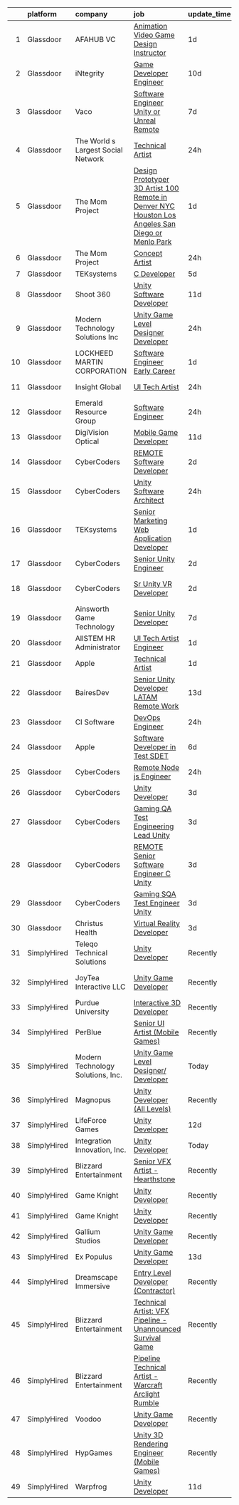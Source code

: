

|    | platform    | company                            | job                                                                                                                                                                                                                                                                                                                                                                                                                                                                                                                                                                                                                                                                                                                                                                                                                                                                                                                                                                                                                                                                                                                                                                                                                                                                                                                                                                                                                     | update_time   | location        |
|---:|:------------|:-----------------------------------|:------------------------------------------------------------------------------------------------------------------------------------------------------------------------------------------------------------------------------------------------------------------------------------------------------------------------------------------------------------------------------------------------------------------------------------------------------------------------------------------------------------------------------------------------------------------------------------------------------------------------------------------------------------------------------------------------------------------------------------------------------------------------------------------------------------------------------------------------------------------------------------------------------------------------------------------------------------------------------------------------------------------------------------------------------------------------------------------------------------------------------------------------------------------------------------------------------------------------------------------------------------------------------------------------------------------------------------------------------------------------------------------------------------------------|:--------------|:----------------|
|  1 | Glassdoor   | AFAHUB VC                          | [Animation Video Game Design Instructor](https://www.glassdoor.com/partner/jobListing.htm?pos=108&ao=1110586&s=58&guid=00000183a6fbd055801d2b30c1ba6f5e&src=GD_JOB_AD&t=SR&vt=w&ea=1&cs=1_6a4e3558&cb=1664953864822&jobListingId=1008181667235&cpc=F7A2269C793D5877&jrtk=3-0-1gejfnk9akluu801-1gejfnk9ohaqa800-db3e82a0693fd482--6NYlbfkN0ACTeRvGRFS6hadW-07x_K1RnsIE8OdH4tufuZ5eRAiXmEr9oGiBeOnuMe3hJXusuiDW_CIEA1M5Z2hRVJPSHAdhV72jHEhYD9UTe-wSvZqCXSx5TF4NYSE4qXelquO7PK5XQCAIExyVieGkd0vtyEz2b06FsPMrwghsaFHnTpAJcx5aPjI_aBpEwAQBhP-2SwzwxX7ye7aeToSK3jvUr3Pg9A1YrrAWGBbQN75lniJ6XZMWiwFph_26bG9uNiQpmFtoyn31H8i39e0P0KQWvL4mtNcmCJMsSQqd98RodXtbKkspz6sZuGfsjzeqOGMM6uuslRUvIuY8H5AD8QPYP5l19zbxX5n8v2MBLZp_W4i0dxBnidRicP0d7B1AgBLTGjI0sYIsCF0vBXOl-s3Wf0rG9D-m1rynuliManICTDda7rJihzpzDhcsRbM3WJ5hbIGc6Z1T-CthgqBx6g3kWHa1Mf1VyfoQtMMSjWa-nNkmx8P1meFyzSbWh5GpgAmMuEdK0oZlnNKjXBiGEatIhY9Qi-AzE_38dA%3D)                                                                                                                                                                                                                                                                                                                                                                                                                                                                                                         | 1d            | Remote          |
|  2 | Glassdoor   | iNtegrity                          | [Game Developer Engineer](https://www.glassdoor.com/partner/jobListing.htm?pos=128&ao=1110586&s=58&guid=00000183a6fbd055801d2b30c1ba6f5e&src=GD_JOB_AD&t=SR&vt=w&ea=1&cs=1_b2e7d015&cb=1664953864825&jobListingId=1008159960954&cpc=B076152010A3B66C&jrtk=3-0-1gejfnk9akluu801-1gejfnk9ohaqa800-f007a9b18ce574ec--6NYlbfkN0C7QpSfatUTTt_pWYjh4fmCixpaZixxEgk6WqG2e9JFSn8PLDX21so4BUVMbM-nBKhXCnsv-rU-KWa8GwN08r9GRBZvA-u4nPEN3ApN9XjH4dklJ0WDOBXjYIG8qzdFOyJJJu2JrQ0ClTFCMBeO1lftwTH5oRtbn67DhkAte38942rtH2_WHrwxHWgthMjmqGKtcZFpM2yzliBuEucebTwY1ZzQ9URQ2rkRCo3EH6HIvw2axsYrnExfPI4hwxCZuu5xz4ZE7-vCnSJ0mK1EIGtjMVsXpXWJsdpktUF0Y5k4V6vPkwAqb9OZP8LI2QF2AE9qlhlN_Vxb5q-7m43qiwu92gpWXc7r3z1jX9M1EvTlu9MiMu7yVcPVpaIaWvJxAkRjb5fy8jEir6u0wOy1ymDTEeobxCmb0DcrLRjsIVSBEcl97a77zxV8KgujBgId6M1jgug1x2V6s0BG-5NqOKCtIXJgc7o4-t1WW35uxZF57OvY5o9TUqnhrIZfCpmtds5lwN2MWu_-Y0F97ZFcYBFf)                                                                                                                                                                                                                                                                                                                                                                                                                                                                                                                                      | 10d           | Las Vegas, NV   |
|  3 | Glassdoor   | Vaco                               | [Software Engineer  Unity or Unreal    Remote](https://www.glassdoor.com/partner/jobListing.htm?pos=118&ao=1110586&s=58&guid=00000183a6fbd055801d2b30c1ba6f5e&src=GD_JOB_AD&t=SR&vt=w&ea=1&cs=1_228c0e8f&cb=1664953864823&jobListingId=1008166310854&cpc=C4A69CCDBB3B9599&jrtk=3-0-1gejfnk9akluu801-1gejfnk9ohaqa800-ee50aea3bf9d73eb--6NYlbfkN0D_sybMACCpf9B-677oK5j6rPldVB6BlrVvFjO_o-GJZbzuF-qh4PxErFUqfUsv_6v_zg4Jh_aNOevsqh4BYNctc2jwke31oIAS4mPp3jG22yM4bLQ5e10wT1TSjpOm9bEr6JkTGy9Ejg5s422f7zB8n4Fp9QobVLUw0DhwS0ylhkbWi2G0Xgnn8ZnyYM3CzlDezJX6VclDs58t4TU65VUrKDApPXuBF-p8Gg2IE9nEL8YjTivzW734d6UnVLDy1tDXJV1t0mPwMak_fcJLl4E7azdxfX6JlXlnKY0xYk9Zew_UjfqUSYJW6ivKW9VKzqxhPrPhJJuJa72kogO1HewJwQYjjl4aE3Qyr69bPEmE7GOaOwxG6GG6OVH9OwJl2hL7I_Z-aQWVwtkzjlMT-dOXM1R5Qwchbl9upDHnQE_9NZ-k7btvucIZrUk5JAbCMW1LD38dhe1vF343Xk9IF-BPOX8y4XRsr20LoGapeYb-GNp746mtjyBNZljsekKoOonONDjQVcUYSOJAvFFTcQg2Rg8KrzrTq3409L4xNzos8A%3D%3D)                                                                                                                                                                                                                                                                                                                                                                                                                                                                                     | 7d            | Remote          |
|  4 | Glassdoor   | The World s Largest Social Network | [Technical Artist](https://www.glassdoor.com/partner/jobListing.htm?pos=124&ao=1110586&s=58&guid=00000183a6fbd055801d2b30c1ba6f5e&src=GD_JOB_AD&t=SR&vt=w&ea=1&cs=1_08c854ce&cb=1664953864824&jobListingId=1008184893860&cpc=C19BE7EA145E205E&jrtk=3-0-1gejfnk9akluu801-1gejfnk9ohaqa800-5b2ca4455f97e85e--6NYlbfkN0DSgjPPcnEdvoK3uuxfISLALE6pB1FR7YSHOr_tSg5_QGIhoz_2VqUepdcKLBLI_zQShar7STHCa0fzQNp1hsesfByHCyKTVUkBXt0cE0BRwhexeFFuIYSpLqz7bYaiAfzlrmvkdP3QBEDGWE_JU7ZUD-cfT9NYoHEOi36zyzLD4OxhcndWXUP_iBTjMIkPpP04PXFtDNQVdLXsLhT3cBkJ6UC_1Mrntku-8SXe9qqOOJWD2rlw8UrneaSwtjRpc1v9xBVydHHRV2VxhKF6f5BMm2dean9BjwnkbE3oflrN8W3FBESEPvG1-2ppi--QtmI2jdIX-p3bMu6nRdzpF0nJHWxouTvlCWEoFsMaSJ8x73GwHBua_AqDCUbIoQv4nsAlsNvH8O5Cw1RxLXRNVEXuQMiDAig0EL8vfiHZsBhJvg8V0annDv44kVB7-7VP5avrFwfUK5X3v46NWe_0YOCTrbwBY_1NE7JvIUemr5LbtDvRCVNq6ULqSIO-2khkUp17YLuxcvNvhovyV6zRVSptXhqxMBEtnDghGBdNJ25BcX0Y_4H5lZsRTTkRYSLHvfw1LtuTpNFFdECSHdlrjxvWDywXXC7HGQU%3D)                                                                                                                                                                                                                                                                                                                                                                                                                                                               | 24h           | Houston, TX     |
|  5 | Glassdoor   | The Mom Project                    | [Design Prototyper 3D Artist  100  Remote in Denver  NYC  Houston  Los Angeles  San Diego  or Menlo Park ](https://www.glassdoor.com/partner/jobListing.htm?pos=123&ao=1110586&s=58&guid=00000183a6fbd055801d2b30c1ba6f5e&src=GD_JOB_AD&t=SR&vt=w&cs=1_9bf55bf1&cb=1664953864824&jobListingId=1008181252852&cpc=6193B0C32834B022&jrtk=3-0-1gejfnk9akluu801-1gejfnk9ohaqa800-b75a57e0cb43b7c7--6NYlbfkN0BDp_epf89aHDQhKpPegNJQ_ldQpEFZQsM9OcONMGxWx6pU56EKHF58QjVdAUvn2gVRRSmtNUrdMIt0WguJSEEBPOKsKR2C8Ys3vG_SHcsVgxrE7Ii6Wx6lac-wtpnvxQU3fXi36FuZ4335X5me-ZUJGRBztrXSe8Qtoe-8E6ifVuQArRLNva7ppLrGKr1xYuQWpBDVuoTxniHeREjIDwVMGAtljBs9a_ACiskx9Pc9LL1vm3OrUCACR3777MfOfibsaroJ8mZk3mCB2k5WYfzy6baTHHe2FM6d_Eulq6CWi8sbbYa-qWhpd8m0WZ25DMl3NRV5tuhL0OtJqS8WOYk0Y4yVt49MxjvgCLUA09373LtKmAodSwoz41yf2_InKVTkNlaxvY8EppPVhmJokFpWE_hI583homwQhJnkw4rloJkAgNMmI3wGnn_p4X-z-VkYO0Do0us95P259hgGXH2sixR8Tc7oKVbs6r1XnW85sO1hcnV76vlAvHIO4JbH_hi-CCUXCWBZYuUIuy8k-wbuNcjNmw5T3U-MG60QxaenCKZy78FnMy33iY2mM8jVC_L1VUVVzGHm_PaUe_763NGr)                                                                                                                                                                                                                                                                                                                                                                                          | 1d            | Remote          |
|  6 | Glassdoor   | The Mom Project                    | [Concept Artist](https://www.glassdoor.com/partner/jobListing.htm?pos=122&ao=1110586&s=58&guid=00000183a6fbd055801d2b30c1ba6f5e&src=GD_JOB_AD&t=SR&vt=w&cs=1_c1adb2e8&cb=1664953864824&jobListingId=1008184715301&cpc=E773D000C9BC26FA&jrtk=3-0-1gejfnk9akluu801-1gejfnk9ohaqa800-17233e568e6bdfcc--6NYlbfkN0BDp_epf89aHDQhKpPegNJQ_ldQpEFZQsM9OcONMGxWx6pU56EKHF58QjVdAUvn2gUGYk7cihXgRAL09swMZPYsAyRqyE257yvYbbx13VuAAtV4yYcG-ioGeqEUik5rn4OKCZcWnmopQqHLZFgsYC5yn8wwLxhJLC5NnTcQGuv0Ll9xNNRUp9s4pAPa6P44U6AsB0ZHR-MSkakssh-cOzhozYcFMU2wAutFkLQK8VENeuxyYJAxeWwrnP8czi8y5P7wu5Qgqb29wiX8oJgOEcQlSBYQP-QxADoTVgkuGV1h6imeppa-s8w6bFV_fKtk4ZRxm06lbZgdYe2LEDjNoL4JBj5RDs9Ulxgg0W-OyqvgUtSkZN_VpXq3n5bMK6rsf97jXKwotcHwKelyJB2iZiabc8TwkPaUSOCv9kd6GjZ2s87faVG-9suaQGWpplCgJV149oHKsg3n_auTigAdNtHns5HkUX3YQd8StoyQ2sr3cg7GEdvH7k7fjQO93ub5bQe-IDkaQGKTEHLbGTC1KoKRBsLtrKtNu8zwinGiFnGUZrGtvY6sqNt2mKJtwNXogG0GnhNPoRuYzHBgLz8bS3c0)                                                                                                                                                                                                                                                                                                                                                                                                                                                                                    | 24h           | Burlingame, CA  |
|  7 | Glassdoor   | TEKsystems                         | [C   Developer](https://www.glassdoor.com/partner/jobListing.htm?pos=114&ao=1110586&s=58&guid=00000183a6fbd055801d2b30c1ba6f5e&src=GD_JOB_AD&t=SR&vt=w&cs=1_3220e0a9&cb=1664953864822&jobListingId=1008172766005&cpc=1120CD366D53BFD9&jrtk=3-0-1gejfnk9akluu801-1gejfnk9ohaqa800-c9dcf7d4e38d02f1--6NYlbfkN0AuKz8EBO1xHDEL7V2YF9xF3dC_I9B9i-Zw2Jh8clPMK3KTieKealHQySFBD4L6FvMt4hGeVJ7Y6_bJC7UXQ9qX7hokyBJCKQSe2t90IIW0OTv79m7vNzKNxm4IA_Ny9Vxei4DsJqF4uqbzKTWdyxaQ89w5X3zTBL7EyKck5E6yK0it4ReAtXgDHo21qlsSC3BkSn1SBZIr0fYz781DzaWP51gyD5E7aOVhifXt-FJWs3fI3nvvaItmnoJPpbrbc-3CwE0PkFNSfYid4OsSQK9qvzX0gpmdvIrqP21beqN6qc1i7y-29-ynq1FoqgP_g01wuykAYc0Tjt1bOinfqYObcxj5DdaGwgql4uuhkITonMZYh-Zgw4cy6opuj0spnOFq6Zb28cxV7jic_zBRONkbbiofhJcZxtvIsfZj7rqLxlGnHGhC5m8k3HVusL6BHfIx3Et-19vNv6NX6_Y4yLo6u7lMeP7FveLr6ry0Bp03ML2GxJCF4TtHOYW3MBJ9a3BYydhOHLaQrjCNnI2SZopD7nQE-1qLj_GlsTc4EOrB7oxtAaKBoS_KTxEyuzkUH4vt894StBlfnglEuZEAAH9Zwe2-5GzpMHk8W-NrOdLPKoy1OjUUwAGK7o2R2ttw5mzExd8hNSbwS5luvhQyh8wHjQP1P0Q5PisqMsq2JYdK5AKdqa4OseRU9Yhu-prCrg1gt3IRIhyr_nOAaJ_hYu2oaG-lQMTIsoWx0E4CHo0ej6zVz95Z2ysJ8VR9JC7zWMOAhrv_runo_jENnJkWbwDbbw516lTGUbFRQiBZXxo8Ws40S0G2pekWBvYZiZiyF49s6e0Xz3kKEg8zcIT-9WxLN0jmmv1JQepi97pIEiPEtjqusZkd_eGgCOmwuGZwH6lzjhgCWf13TSm79dZxnroJmdohvgy1iNlNyEVRfTPnpg%3D%3D)                                                                                                                         | 5d            | Orlando, FL     |
|  8 | Glassdoor   | Shoot 360                          | [Unity Software Developer](https://www.glassdoor.com/partner/jobListing.htm?pos=102&ao=1110586&s=58&guid=00000183a6fbd055801d2b30c1ba6f5e&src=GD_JOB_AD&t=SR&vt=w&ea=1&cs=1_d98f0c15&cb=1664953864821&jobListingId=1008158653566&cpc=AF02A54CD0F60729&jrtk=3-0-1gejfnk9akluu801-1gejfnk9ohaqa800-5ac2e7983e68243c--6NYlbfkN0DfopDBJjdZYsHaazvtHih9EkP_5L3b-O-YxZrMZy_RRaIs6238HtU9-bIm4CRLMyQw0B_NBHXhnZqJTUAnwC8rmDN7VM-CtOrUt6fSSheFIU1_xggWeBfKJRwUeEbQVMtuP3j9r-4DUAIsVFk7SNZbGd5DCwK6AlcinJmr6vfob03577VGzijjOR_VZYuRBPTwaBbA_ygRB2mIFJ7__J3IAdqHml2IA5GHOPma1pWz-3SkF1mkQ-1_0_eg8CziNvXg00aj1vou9_thexCyBaoH0HAQA-Ko1DL5veeBqB7Hr41qiSk4Vwv5bCd5RYQ37xSCvhe3WX4YSKhQEgaLyHjPjHQ-HFxlcylfGLVC6A8j2ezQqliOusYSnZayCYhSaFMv0qdMuhQBfIjXpAanHhO0T2tyvdMq1q0QuaabS8YM3REGRhRc-46PlPiyrE7gk_5qwP5yK14UEc9oH2KMwFrqIZxHmmXpgreAVBJOg95p_5RYcad0aByT4-QQxyZEhKDzWo3ocShkhOEsoJOLRa0a)                                                                                                                                                                                                                                                                                                                                                                                                                                                                                                                                     | 11d           | Vancouver, WA   |
|  9 | Glassdoor   | Modern Technology Solutions  Inc   | [Unity Game Level Designer  Developer](https://www.glassdoor.com/partner/jobListing.htm?pos=103&ao=1110586&s=58&guid=00000183a6fbd055801d2b30c1ba6f5e&src=GD_JOB_AD&t=SR&vt=w&cs=1_ef9c2689&cb=1664953864821&jobListingId=1008182896063&cpc=42BEC95245890617&jrtk=3-0-1gejfnk9akluu801-1gejfnk9ohaqa800-f8b2a4fa4d9bc951--6NYlbfkN0C26OT7h5zXl7z1yVTYwN1d43osiYS9hmGqw_eY7i5KFzRWaSyxghJjTLzNEsEWeJilDpOf9_ynh6-9hxbiu8v5HfVU8R3Tk66ZeLC_J6jGYMCmL0zTaC8HrOAkPlvjTUEPVReYKgYNKAjFiOP32pCaOq7kaDUlx9WXbX2EqgC5d3QQMZmr91Lpw8BQCbRYPDeNGXbC1Ro_OxoxYwXXcoDHTxeesasZ6IE_q49t5U_Kqh5FkjYBe-xgTdFqElou3BQjITfh0OVVbyFQ3lLkp0gCxCEiUHkmrpCSpyqcVGlehK3PLyLoUEKWzLrNGGGbokP-WNGeaXuhM4T-t-NtAj4l-4AietKF0uVBnfO4hnHgX5ykDeO0LxVGfCwLsk--FWprICwkLR6Yw-r78NONZGA5cTPW81RufpNhDI0jbe3MujtDs31-cPq-8DU59DoWqcs%3D)                                                                                                                                                                                                                                                                                                                                                                                                                                                                                                                                                                                                                | 24h           | Huntsville, AL  |
| 10 | Glassdoor   | LOCKHEED MARTIN CORPORATION        | [Software Engineer   Early Career](https://www.glassdoor.com/partner/jobListing.htm?pos=106&ao=1110586&s=58&guid=00000183a6fbd055801d2b30c1ba6f5e&src=GD_JOB_AD&t=SR&vt=w&cs=1_74b63f0d&cb=1664953864822&jobListingId=1008182096596&cpc=292036AD7E8A5303&jrtk=3-0-1gejfnk9akluu801-1gejfnk9ohaqa800-8ec1592e88164452--6NYlbfkN0BuMqUtaNIakuoGTB-u7I0EvtcrTK1_bHO6_bsORPCvsL7zkQUfIzpY4doIgp_GoHqq1ygvhciE3D0Jf5_A9BvPD0tYvnE4uc6tbTDXyL6vZHNfJTJ1Lx2v4upK5kEO3LX_otOXszZzHc44JPEpMDNbu_AHClktZJQgFxDAyWtfTN0JL2O9y-rzgxLfy1mdyfolG6LRtBRlN4yYoP2waXvng1FwiAZl6so431ME3aVAQ8rWZU__l0WNIvXHSmDbfrdjNbw99aBpEppd0SKA9f0NuzHganjKaEi7TemKxXL1FWWUHmsK9CdsidhlLBNpHOXzvInmMNo4vAMjI3rSrVQflxfcM7_V5mzfRymBBj5I4eihFi3Nk_jcVm3w-D_lRBVLJ-NuRThydJVOyx96oK-HQgmBMX5vy4UNh71t4d5uoNA0p-ZzBwNadfrXeHmtaKwESNeUQhPIzawxwF-nncaA1nvklnUmgrreuny2nlf6hLFs6uoxOfFQ8MmzCpdF5znYCNruFoRWmxUn59eb8rd1cEEEB9Z9C2px3zynEa9A93eh89_BbqFdksmcEG8-S82xkNIAYCKFsouGUnBt060EcC2qyTusfTQeUmQ9R55ZdH5HpWCHrdZ4GZNHYPEkIpw0hKU-YgnvGov0VjDKxvzj)                                                                                                                                                                                                                                                                                                                                                                                                  | 1d            | Orlando, FL     |
| 11 | Glassdoor   | Insight Global                     | [UI Tech Artist](https://www.glassdoor.com/partner/jobListing.htm?pos=129&ao=1110586&s=58&guid=00000183a6fbd055801d2b30c1ba6f5e&src=GD_JOB_AD&t=SR&vt=w&cs=1_1b5c24ff&cb=1664953864825&jobListingId=1008183417744&cpc=217C45A42544DB93&jrtk=3-0-1gejfnk9akluu801-1gejfnk9ohaqa800-4a3c3681614e1a00--6NYlbfkN0BKkHZu3wF05EeDimN_p6sYpKCMArvwa95YdH7UpkaBCqc7l59Erwqcl-ZxWPl_M-nGXzAglwVsGlFuydccRlRDjUAwyV_ef7HVb6YluE-dKFx2UIl3RifeHXwnThY3yarn7EpmMuu9heAQvuic79BydbzfyziBpNQyrs9zUdb_snUvxRS7CuRulRZUccFGaNYSo_Ofdl-rMkSsayiL3VinIdNGipNG9KY7R2UkTH8lEjK0mqxgWn78EBIw-5oysVVz7eUKcwjo2MY6rk3jZWZF-r4TrooFA0qE3pp3Q5EZWBg6MWCmTHtuKv1-H2GZOEI2CQZspkYz9VlAZQM0YsCEZBxShwL01Uu4ZxSVzx72DpQa55GAnkMJIWx25ytSTje6Xnf0xnj9x83WHj25Z0cWjuM6w-iKBBQAqSkZbiYpcxhxMqERT6ynFeBiMHrzJJiqh7KRjO4Wi8ZmGUwWLt8thgyN-zzGUYeXO8DBWS9bur_Fa8M2rDTC1pEtB5Ui_vg%3D)                                                                                                                                                                                                                                                                                                                                                                                                                                                                                                                                                                      | 24h           | Redmond, WA     |
| 12 | Glassdoor   | Emerald Resource Group             | [Software Engineer](https://www.glassdoor.com/partner/jobListing.htm?pos=121&ao=1110586&s=58&guid=00000183a6fbd055801d2b30c1ba6f5e&src=GD_JOB_AD&t=SR&vt=w&ea=1&cs=1_502e7061&cb=1664953864824&jobListingId=1008184027706&cpc=280AB1FAEDD8D536&jrtk=3-0-1gejfnk9akluu801-1gejfnk9ohaqa800-b66d7418f44a8638--6NYlbfkN0BXp4mXmwuXYPTzYC9odgzWt2XuqptqZvZ4ZHxdyVZwzN7sSW8bKCCtsyayLRdO3C4P4XI0cGBFHZZqjfngnGvmHO7FD_NZv7F0m_CPpju_TddrvgAZFZyh5l4vlVzvKKdzgyPUI7HhZcVSIULDTCTXHkgS29eNhDj04jIcEaB9T5uf5efi586fWWPIKKawMTXVLDzMaAYhmP9pntrzQPGd22D6_SKeeFJezgT76iStvzOlg9ortMS_VjwViMTh3-Y1ZL6I-J-AHiJiQvDxP1vt2im4eASm5hkFHhr-ulXQbBiQeHvx5SRWwAIhbisadVeLRX6WuNeRTHEDd0Ln3tXWGhvrdMz3E2AG0dqx-Ej_dcw-mt_NDFoXYQKeYZikz_S43rUVvSSEGpfzpEtjTAjsfTIviBbWnTpEZbQzH-uaAW0CarpODeefepVoEz30hWDBShrjvy5bl7jgZJsuzAZ1PQtiK2Zb01zU9bOhfZTo6uNoUuXs696C97rheluaSCcK2UAFhfBvNjwodl2mIvoZ)                                                                                                                                                                                                                                                                                                                                                                                                                                                                                                                                            | 24h           | Cleveland, OH   |
| 13 | Glassdoor   | DigiVision Optical                 | [Mobile Game Developer](https://www.glassdoor.com/partner/jobListing.htm?pos=109&ao=1110586&s=58&guid=00000183a6fbd055801d2b30c1ba6f5e&src=GD_JOB_AD&t=SR&vt=w&ea=1&cs=1_6819d6cc&cb=1664953864822&jobListingId=1008158742843&cpc=FD1C1DA32C38CFA7&jrtk=3-0-1gejfnk9akluu801-1gejfnk9ohaqa800-27765e6fb8b255f3--6NYlbfkN0ATI7LIVqGvZwlH83cbuu62NnURcd3MlzZqpgSCmKHueLz4uTPjUmCBIiobqyAkKvNATI8nSFGa17o36XdkbKp0jlISymLqfb9Ca4dDnIYCwdUD9J2RTquMIUkY5_GkX4fM0iaNZjHnxKnPfuO1TR-qgnRmXsuAqAZpebcPZpEV7E_PZZOlIH28gZ111Q4wSVYyquF4b4dK5cZLqGWBKHJ1Hu5ZNNfO7ZP6LCQKUthMnRvJzYjZpBM2VwS3TvrIsss1xawy9V7A8CTHUgpwDCqRuGpxAbKdNDQMf7u-tZHLeSEzWsA4FToe2owdQ2e-dTs3lyOsYRlxE22UE82nBnE_pFufYFGES3FGdJ4p9oKFupbAtAIyfZlOZp-Yk30aMYyOX2H2gdg4GmuPkyI01r6QCODe9P9lC-wgROuw7_CYLRiPW6lH6U5ITFLTtZuiW7hCUtIOwClZd3almSLXPNIXYGqXRWxm3d0iI_r0dNVyurC8V7E3_pleJfrvwa9DkIE_Wv-xHyRArA%3D%3D)                                                                                                                                                                                                                                                                                                                                                                                                                                                                                                                                            | 11d           | Remote          |
| 14 | Glassdoor   | CyberCoders                        | [REMOTE Software Developer](https://www.glassdoor.com/partner/jobListing.htm?pos=120&ao=1110586&s=58&guid=00000183a6fbd055801d2b30c1ba6f5e&src=GD_JOB_AD&t=SR&vt=w&ea=1&cs=1_4e832760&cb=1664953864824&jobListingId=1008177953518&cpc=F4EED0218A761C36&jrtk=3-0-1gejfnk9akluu801-1gejfnk9ohaqa800-72be1e2b52387608--6NYlbfkN0CpFJQzrgRR8WqXWK1qKKEqALWJw739KlKqr2H-MSI4eoBlI4EFrmor2FYZMP3muM3GjOyXZaeiwNJONo-zz0QU9evlA8JZ8LVZn3ZzlFFJLP4TvAbANqg7bJb1Ux8do22EztZeME5tPkLKdQS22MuPunTf6hCBS1OEteh3Er6S6eUbxaxbldT-MZU3puQ6wxmRetpgelWwnzf5UszRq0-af-fDYE8K6TyJxQo4xqzQ_sJvtlb6v9b4I2YvV3T8-CHCbWF8YdUKLBgCIe9mVKGrZ4FSsRHiuyIlu7QGWN9a5q3HVdJMJY8EImjnKgGBiMTOsMhLfAu1zVDXCUFKScwxG2sQcnkktavPlJDg35ny13PQI80GWLRmdUujiyALfwqJ89JqJAPIDoqBv5qfsptfWWDDDcFWwMKqy6klySzKZ-qIi1nomgzHeaimWas-S9fcGnhkCVVYih05j9HTblDUZJJ3A9VDeCCcGK5ZvvcXjTZhPhijFdB8ewN9LB0EBpNpmL4S7LMxt3g8QYPbzlJa5EFVEc_U9sI14TLSa2Im7zYNtoF3r0zTkXAaVy82AybHI0IqXOhQtSzyGZc4acP5Ngw5gxW3QMDNZ_9hX0fHgIG1QSFR72nrJdnN_0k7zkle5u_-AbNL7ytw-iBDpkP9gFq6FGKIp0DMpY-a8_O1uQvrvKISmvB_CVdug6KAIUQUMz4Cjr3JV9mRQX3gmxd4yq3oZfU91Ry0_QFZppV-ht7Ou7KUC2DCIuX2SHh1PSBSyuKf20mfMvgh7cr89tVt2iwbDuj5y_5ELUUJYiCSoKY-LG2u_UqJlSMUXqTt2Q132lo-5YA9yzixa9gkVQkon0zzo9nk1Ic4Z0aE92OVVzy9F9Uh6hH_vprLOFN-e8BTMsSp-fl5uLa8FegrOEOiVtrzUzZZrnylHFDfdwJTrXfbO_r2xOkf4KW5gxRlEQEZO1DblRqDn3BGC4b9Av5UxB9tzU71u9Rrh0Bni2IPnLz7yE6MegNOnCQkWPjv2e3v2gZAHs5DWQ%3D%3D)        | 2d            | Tampa, FL       |
| 15 | Glassdoor   | CyberCoders                        | [Unity Software Architect](https://www.glassdoor.com/partner/jobListing.htm?pos=119&ao=1110586&s=58&guid=00000183a6fbd055801d2b30c1ba6f5e&src=GD_JOB_AD&t=SR&vt=w&ea=1&cs=1_9020fc22&cb=1664953864824&jobListingId=1008184116965&cpc=47CFDC01B3F81FAC&jrtk=3-0-1gejfnk9akluu801-1gejfnk9ohaqa800-ab860c090ba33200--6NYlbfkN0CpFJQzrgRR8WqXWK1qKKEqALWJw739KlKqr2H-MSI4eoBlI4EFrmor2FYZMP3muM3TdYFiBFjcT5UY5bhFvgsjqNEOkhnrNwmoAsqVWXMmasFFbp8xUkJSDseF-K-QeJUSuxbmnZyR2EDIezh0kKgSQ_mKgrDg4fz6WQ74RFy6pryfefBnwbu7gGYLwRLQYY8lTFNke_oRYEdAlPa0JsPvFs2e96aNHwBy0z7LKQoEt1pDDxwI0vpUK-jXYzgLFFdlizsWFJDBKTBwht3dkgANy-4I2iyRGpGQlh2GPqD001EXhAiRjzxikGoiCuZNvmjL4jRv7YCbLvOwR4vFgB6FCDkSNLySIcmpgZvWxchJ-a-q-VofrZaEwj9YzGVEdBVt0Tf8_TchSSu0Dcy9e5yBJltbZ_9sdwQkrFissmoDoOtCtVpvfFNSgWJmTEkejZt83WULx2gZXTXN3RwiW5Sx7deZVFnkaDcwwsBFGkJeCBPw6D02ByFBDL6mnDx6T0CaqHzk-jWzL2zfTlJJriLCSoJFKW2DTK69GsjnBdOUQAJ1w0v77ailWhpF8k_u4EI22l6xW6L1j9n4RHS2oXCbxHqRIV_EfZ-CWXCwKL72jeI8uDLmxdlHvLVLOTnzyIaSY7B6J9UX7l2ZTQfuVeSLxaVCKvobOxDxDamkehte96wYC-zM7RYY0OJs68IEnLU1cyo3r7q4Hgrvr9iDX5hgAFp6qnBy-o3B4hc6HWflyVxdnljPW2ENgZJd9zae6Z-LqP2tePTLDG-4BFzXeqoNv5OwB03NSmCIf0oZ0QwJVnQDhkOsJyZE5cZKYDCwc0IL9xi3qokCBRBWPEqKyPwvRz2yCX5oGp-siF5mQyDk1uL_zKSXZGeUhjzEeOQNSCZvsyZcyHPu8erIPcRHaj6BsvzJIVyPwD573mp2Vmoeo9diyAv0j0QSA-2UdP_F8LGIKvciVqdGARodThpFRtnSe0e0AvbcisAEiv421ITc-COvesacCO9i)                                     | 24h           | Burbank, CA     |
| 16 | Glassdoor   | TEKsystems                         | [Senior Marketing Web Application Developer](https://www.glassdoor.com/partner/jobListing.htm?pos=127&ao=1110586&s=58&guid=00000183a6fbd055801d2b30c1ba6f5e&src=GD_JOB_AD&t=SR&vt=w&cs=1_e9b4c9e0&cb=1664953864824&jobListingId=1008182350785&cpc=65CC663E25211861&jrtk=3-0-1gejfnk9akluu801-1gejfnk9ohaqa800-9fe67daa5e149a3e--6NYlbfkN0AuKz8EBO1xHDEL7V2YF9xF3dC_I9B9i-Zw2Jh8clPMK3KTieKealHQySFBD4L6FvOwaHslrNQ6hu4s8izqDInNr9gfKC44SyP-24GyEUxbI7ElrYRCRAUmUU8OzBiIW2l1AEkCK5NlFmvdrRFXzDeKmSE8rI4vV_HmgC3GwJEtlXh8nzUu3_qRsJKMxhv0sVS1rv06G0-T-7fyiOQrJ2D373FsdtUqT-juidouMWFFyO-pkYUcE62J0EAc1EkZKgUWZy0IrOOO0O4V5omo118ovL2Y1HcYjNppq7Zjl6dD17cG4P26c1ZxDcXKvuR90siC6UFQD_AXfEXWyYsyMX8-rlFRmxb9cX4UgSY9A0OlPMHV0GC3WrnWCGGyaexDuc_aDQZmGpoqgHBC3DXkMftrpvcVRnZP9DK4x0SYWVAL0rSSYTy_6TALf3z4xDErPCKObosTsZUDkvi3dmR7ItGJEaAIXpIsNV3Kqx4W0rTTAGtzbHWjVl4yt4UJbV5lmF0L5UyV6ZO8uAgzjuDE8m9eBTzWScL8X7jNn8zASeaBR4EEJ5VwjZRO3UvkRMgDqgrRYJqaOrkAiksmctFzCsHOtNkcWa4emQK2eGPc_IpdkVdQ50X2YWbQY_d5df02XzfH5wA630etrSqYIUTc9edtx3wYW1jY5X8HDhcSXUXLJE00bP_WxggW57CKWL6UpBFs3O5ZIoyVwGPmAtnCXyWc2pC0kZFX4TdOQ1lyFZInUCfW2Cg9xuDMtL-DYqOYc2WglLTZM4xc-M5wlzr-FkTu6Wyo8vNIKRkTTwI3nyU3tLLVKyQ_qJpLZqiRwmtkunXQ7_na9jJzjpL-Ohm0ck2LCn1dqDipt5CePbyCpAb8A1U3KqH2CQWqRw3DiacS0xm0WQFTG2Qcb0qStP0ifhmtkZ-LPN7u2zaX4c3tkYjNqA%3D%3D)                                                                                            | 1d            | Ashland, AL     |
| 17 | Glassdoor   | CyberCoders                        | [Senior Unity Engineer](https://www.glassdoor.com/partner/jobListing.htm?pos=125&ao=1110586&s=58&guid=00000183a6fbd055801d2b30c1ba6f5e&src=GD_JOB_AD&t=SR&vt=w&ea=1&cs=1_1e52464c&cb=1664953864824&jobListingId=1008177954786&cpc=6FC5BA77C9A4CD78&jrtk=3-0-1gejfnk9akluu801-1gejfnk9ohaqa800-fbf2605070b8a0b5--6NYlbfkN0CpFJQzrgRR8WqXWK1qKKEqALWJw739KlKqr2H-MSI4eoBlI4EFrmor2FYZMP3muM3GjOyXZaeiwCoQ27w5UmEH4Ar1G2JsxufPul4Pu8ZwXTgz3HAcSQAeCLAe2nvSkV7rUqKmcs6CwvvdZty7-5cIm_IHRb-fDvrn-ngzPkZ1hUYb36iL-H88MkPNPksMm7hcEXcfW5qcuAFqDJo2ty3pwFdOatCxxDOK8KVFj4hKmhGR75N0vli6tgSyrLeVK54JU8_-Uk8-4UxwUlpk4oysOSTf71q0yoM5eL7dzvOtie-fAUraMYx3ZHZi37f-7A15A_du8W0Pt7ic3cxRU5PzVu5SX282yZULuxZ5lnLkYBceNCMoccKtNcC_QFdXtE7b499-Kv6c1K44rHkE7jQix_Zpqz0Sjf105XkZIIdwAbXbw7ArJp6qmukoP5qDhRitxqROX-vOawlpbGs3NYul69dMjzGxNsk1sniDYQpPgL7S1ytXHH2rqbNO71TBkx8P5dbUwT9dxDKQ-zWlhUSDJ731l0Rr1M8AUTMyGD7lS1Npu9prjSuwdimgrhK7YJ5Hqwg-WWgU6hD-05ru8LCDq1l1oa7DH8SDcfQhprD-Ab4KXvVFFZjvFxNmDH19GB4WCP-x848QYDtc-xBzzVIoQYIBcbaQBoQFqqRnvklr5wLqKlnZhQt4krkimfspTalwdPCGvGe3BKFGPaiClfDN45vcyxfXRN5JHUcKwSd_PYuS1jVXVAjRHb_tItZUa35V-AibcWCV-IUKy131bwFiA8rPbAvsA5OkPDDm1O_ioZvJd9MaTHB8sEVuEYvjiVJooVWCZCruFZhbCpAQ9FCXO7nkb-XgVoF6KmUATQd-eG8HsO9f5Hx4HdKp4yfgGqdOQ35leeKLDdIBCme4emb66-F_8eJCHwwS89NpXnc9CheENn-Ndn6x8Bvgk7lIm1PGom47UgMNRqcujaoSUFmvanPhOT7FzWty75HDbNV3WMYEGBShkG1T)                                        | 2d            | San Carlos, CA  |
| 18 | Glassdoor   | CyberCoders                        | [Sr  Unity  VR  Developer](https://www.glassdoor.com/partner/jobListing.htm?pos=116&ao=1110586&s=58&guid=00000183a6fbd055801d2b30c1ba6f5e&src=GD_JOB_AD&t=SR&vt=w&ea=1&cs=1_78cf5c9b&cb=1664953864823&jobListingId=1008177954478&cpc=FB7E4A1762AE5BEC&jrtk=3-0-1gejfnk9akluu801-1gejfnk9ohaqa800-8814494e5cc8c55a--6NYlbfkN0CpFJQzrgRR8WqXWK1qKKEqALWJw739KlKqr2H-MSI4eoBlI4EFrmor2FYZMP3muM3GjOyXZaeiwFwuSJ3-j7hX3kf2Q6EHTnifYpDQXTv_wQDPqmCH_r980sQ8sr0hQ3FBECT8EhCPlazLsx8Ray8vj5kk2MaGxhe-0189jM3trBYLcBoAv4tk-tMXtOMRyB8h4aylIAlc1d5Ytej-6mJyEo7JPCXf_7s7pTh4ryAuuuvDATHqL0E7aj-TlGm6_kKKq_S75EwmKPZdfnlNWf625H3nlRw3jrQXC_v-A9inS5wFcxKI2tfbb_IjUZCoJzh_A-0boLAfYLmtihSL6gMY3mt9GC3t1N_Hqs5Md1DC32-gGwoYpLxLkveExfw_dpMGy30M8g0JN4xkuJGWg5y7B01Zk9bA1WQfts9Z2suEO-Usjozxp1wBtl6iBS5gBG1tjoGt7cYosXAVT7JJTpht5InF7_bmmdx1b6RFJ2u33A4kgeOAwwvdJrFpfSqR1EO9ZyyGp1IcFZ7B-1DThxJLC0hGyK_UXnsJeWdI4bYcIODdg4O43kifN4Ku5qdrnSWO2szx2sEtRpzgaA5DEZXkDnfa4WhZ5cAdKraPMuoLz3bhXHe2NIlW5S6gyHMNGijownL4CYU51g7HS3JVh-dhXMxTLIkfNsJUHyXC7Ju1Ntb4fNhJKT-lFRRsUN3-cnXAXQmk1Zp3Y-mYeFih97JixaqtU36aBCvwvpEwQ8-HsTtkHfPB44yTsynbX9a02cX_Lvt0kZNfC5xGk8qE6zRbYTLy9SsPl93w6j2w1pSFJ98Wp4ln6PqBItyEjvrCVHejokvCIUuyxuymIhijGFbHthDvHAhvh7J8S15ujdeIcWbjXRe-pzN_jJ3RMxeNNoX5EXPHdhsm1UZrzv__-nFTL3iA73rhax-vN3AX5B3rg5WDD8rXhvtIHymZyaoYrIvu9ZZaj3zoUvtI4x575SeqNqAUIkl5s8Ld1JVUqQGS_g%3D%3D)                                         | 2d            | Los Angeles, CA |
| 19 | Glassdoor   | Ainsworth Game Technology          | [Senior Unity Developer](https://www.glassdoor.com/partner/jobListing.htm?pos=101&ao=1110586&s=58&guid=00000183a6fbd055801d2b30c1ba6f5e&src=GD_JOB_AD&t=SR&vt=w&ea=1&cs=1_dc9ef140&cb=1664953864821&jobListingId=1008165876059&cpc=B63DE67CBF13A213&jrtk=3-0-1gejfnk9akluu801-1gejfnk9ohaqa800-477143f3dd0e7257--6NYlbfkN0AhTaXticpO8D1EV9nGWUa2G9Nr_0uERllJkF2KKfHsNCNzpXqdouC3bV4_leeykytIDE5WGh8QUOcLPTGoiJb2bdeiG_SYVHL2-ooSc8Uc-RFC3ZddFvsx0jD7zzT3RnC1Hv_FZzodrMN-Gv0UqSFDbVvILI1nIhpEmIP85yYes1Kvgf5mJDTIP724y2RCo0nuH2thu7bcqLfT1o-DO3vLlaaPa8aISb0X2EoW7lbjnb7VjujojWajm4yA2ci7Y-hjwj1nLM47nICLHPDB_fBgXoZ7GqmsVwqJvsFhVfU1siu8SqaUj9nwpaPMJB_scCE2XP7LHLM0vBo-zTOtOd09zsg__RBno76OVtXp_X19fWKHnYO8HomPorC2hqwyCnTlkgfUMLmUbqOglNQ4mjThOiP_4z1BvukHQhhnsVPCw6p8tz6zArT5BJrCzIC-c4kClKBLxF-gYp7C58HkCjtz6iabGBNtCSP5tgvRC5N8t9iPHcjkK6ACLzoVYrXXmNtoSRnLCi_HMg%3D%3D)                                                                                                                                                                                                                                                                                                                                                                                                                                                                                                                                           | 7d            | Las Vegas, NV   |
| 20 | Glassdoor   | AllSTEM   HR Administrator         | [UI Tech Artist Engineer](https://www.glassdoor.com/partner/jobListing.htm?pos=112&ao=1110586&s=58&guid=00000183a6fbd055801d2b30c1ba6f5e&src=GD_JOB_AD&t=SR&vt=w&ea=1&cs=1_e18c8c7f&cb=1664953864823&jobListingId=1008180858249&cpc=A938E184CF850189&jrtk=3-0-1gejfnk9akluu801-1gejfnk9ohaqa800-620147743c7dd2bd--6NYlbfkN0AiZrMnqxUjvkrH1BfCsd59OntStyTxBw0I9DVEtrwMU7oHuTjaKf6QuHiCQ6W6q7m5zj-jKx3R8Aazmb0HplWD1bITnAv-DBCRmJ4JvACF_33bhxLGF2bCqFIa2ZvC9Ce0tsbK09rsM63BAZyjRPVessShNcKNVfwT95Fz3fPXT-HU-oZh4HHwXymnD9K6IYifGJ1eUwW9EfSrSPS7WzBcYH_nTH1BzSEPupUjm12XwWe_1MaC66Prl5pFlPCwCkZia6ZuUrCI-0or4xHC3MfOrwp_IOduoSItWi16DVxmWaxSd-TirgH3WqbkzA5VxblqcjCyH6SVaNCXlJm17O2PyOwhRINZ5w1jwVVX3pP_QcZwg-vUrqNPSjT36X2xw2eZ5lr-yHkDJekmx-vFHHH6mjfxJtKOxZ3ksfW1UXLpdH7xD0c-DlDGjiWoNTKxiF7zmL0Hzsebzdt6b3CbkmsHZ6z8v1ujRAwtplVOu3oXQJQO_8KXKS9MyFi-6AoqYzAs-QDBrVzw_rFrJCdD8bTG)                                                                                                                                                                                                                                                                                                                                                                                                                                                                                                                                      | 1d            | Remote          |
| 21 | Glassdoor   | Apple                              | [Technical Artist](https://www.glassdoor.com/partner/jobListing.htm?pos=117&ao=1110586&s=58&guid=00000183a6fbd055801d2b30c1ba6f5e&src=GD_JOB_AD&t=SR&vt=w&cs=1_93656a7d&cb=1664953864823&jobListingId=1008182353860&cpc=F41FEAB56D215062&jrtk=3-0-1gejfnk9akluu801-1gejfnk9ohaqa800-e6afde8b83076230--6NYlbfkN0BvKrLyj5gPmtZO9T8euul8TCxuuKNOtzRJOomxnwSEodTz2Bc-sPZl5OJ9R4TJsNdFOId07KpFLvZe68tycX9B8OKKof12aLHJmNwCm_4k8oy4rM_QHrUVV3KqnD0SXQt1i8nVc7_IzRSxjrOdEVKnQZwrhsQK0TvUm7jyJQhotUpTHEweVM0aKoyr36E1QtTgk9CQ1lJxLLNGbQUlHqbtOvJOh0fLAUFtj5-L8rG7TlxN7aN4zQyDx73BwAGfyyhSdeZ2JCEW2w4oy2AX4QjQ3bdCch4W_EX-3XymkoLyLY0swuEjpH0INFFMHArY0nC8rAbTcW8i_EQvkDf46WXmhqz3_Tp0XSCU2PDEc9qGr8QCC4aHLFppg5gmiHoOaKN9uwAoQwOWaHeCTD6Xs7Fk0uxnbYkFGYmuieqr-fWa9SiU7f5YRiZC1PJN4VXlfHUaYxInjwVBXsxLqsY_V51EXRTNa9_Es0AKVzY7MnYObBQ3rNyEal1iYpl8ot_mI1DryzVhx1MNiRl708rLjFst3teXjI45hUi4cdAEtMziY8wIJ6W1jQoG4DybbUwiEEQBSuGOUjD8tw9Gl7lP7dtBDaDbMGzOwXHUWws2j_SuI10RCk0d8wEcvzRjAUHZPQTpXS3EAKTKvHQsHrY4sWJn5wEgC54oIIxofY0X0dxJMfmrFrNS6yhLEdw8C4vtBEmDs4F3fhrnEof-g3hjGVKEXir4GFl_Uwuz8mUcFyFZdDQC9NKTOKg9vEzB9r-oAKZpopfZ6dANhRXjUyVOAFxsAzuqP3JUv7ZC4Ory-P4FTrA536NjXT4o4X4ePCDIuPLpG7PFjX2CEk1USEpz_RF0x_-rxWTmqi91wpDPmDfRcdNzDfnHG5v4bghk0bdPdCi_ZSwe1FKn57Xmv8wasET3uQx9rdwgHCp3d4aMuGOGMDIY0UopX69az4R6orwN8a6m388gyqY-uQ%3D%3D)                                                                                      | 1d            | Culver City, CA |
| 22 | Glassdoor   | BairesDev                          | [Senior Unity Developer  LATAM    Remote Work](https://www.glassdoor.com/partner/jobListing.htm?pos=104&ao=1110586&s=58&guid=00000183a6fbd055801d2b30c1ba6f5e&src=GD_JOB_AD&t=SR&vt=w&cs=1_7f97409c&cb=1664953864821&jobListingId=1008153520027&cpc=AC285F3A3ECA6BB0&jrtk=3-0-1gejfnk9akluu801-1gejfnk9ohaqa800-d07b078a70677f47--6NYlbfkN0BfEGkshao4EhrCCf7LYqKO8VNtf9vkQrewuI3DmTR_-G3zJxSBeo1O-SB_lpKRvkPM-bPc5FhBWyuJIcxMxgpbjfTpubAlTTARQ0mMGAhamrq9Jn6fhAwDv_qRzdVcBFdMH9gkJbzgO1vp6CpfOGar4AMUZe6FO_fxm45CnFh9Qa4u9G4MUZTzsf3N4wsQnoX0kCYJjHOyfZLMD68n4XZrXw50p6IrkQ5bz-D1jfK6HZtVf8t-f1tRSduPukRpgpPEO0aGe4Xj6alskdZftSB-mAXj-0kx2qNZk9LlWdVIYF77EN-aDgk4sFvE6i0rA3q91OXEHJZpW4WwzQflZkmgIyf8_9nWvmSgZGw810KkSPfgeaNe3xP9ZupI8il3txZDg3mEJQQKp3nbT9SFpDrWzg3wyI6bsTaErzJJbSMClJW2kEX8ECgiUWuvEYFieIfjzOkPGWsygyePc8CAG4y_kf9SNd3EZSdTEIhwRPgRVPpR1ODsluAHNq5Ix8vi3RF3WlMwTbKGyLZ4g7vfZgyFD90fWVH2Zs7XTfpbo1rj4W2gbZlm_az_ldEKCWyjg97shMUsy_2W6UBE8P8wgTnK)                                                                                                                                                                                                                                                                                                                                                                                                                                                      | 13d           | Colon, PA       |
| 23 | Glassdoor   | CI Software                        | [DevOps Engineer](https://www.glassdoor.com/partner/jobListing.htm?pos=105&ao=1110586&s=58&guid=00000183a6fbd055801d2b30c1ba6f5e&src=GD_JOB_AD&t=SR&vt=w&ea=1&cs=1_f2f089fa&cb=1664953864821&jobListingId=1008183720953&cpc=C17E88BEEFAF6676&jrtk=3-0-1gejfnk9akluu801-1gejfnk9ohaqa800-59180be224a0b8fb--6NYlbfkN0AB3gsQFsL3AuPpv6MeaHQyW7zy_GWDO2RZsw6usGF1piTWL0NBOvo0SJe1NpY_Vs27hTnmMmAFJyrZWajb46QalJvQp3Zv2xeyxi4w8E7WVzej_5cOeh2-kzrqRkRHhMVutzY6wpI2qiXWKkj0zZbWviAz3f62wXrQmF6XL8d0tlVXzAczobq10sN4MLjI1tAemU2P3prhBj3CKxrhc6Gz97cBB7bUWbtnq3E-Yn9LMTPe3QHMn38G1AV_gye2h5wLPF12r0X0e4bpXrlNzypYMQ4i7BYHbC0o8ntLCoE-Q3UowdadlcR3U-3iCoRgV1CqsvyoDvYDoRz6lYhSo38VaeQrpniIU43o-HmFCx3GaKrOq68GiBexI7snwC_MH7oBFkJT105na_YrsOSih9HK4MqRU0c-Da5wF0D7Z_tLh-XhWAz6efXjTfThUgpXZHbJEwJOzMV8sLqkr5EAtfWaLpp0p3rqXn4iSaWaS_odMkwfLjXDoH6ivi4hCjFoJ-_h0xMBHsG0n2LtWoPkpHES)                                                                                                                                                                                                                                                                                                                                                                                                                                                                                                                                              | 24h           | Lexington, MA   |
| 24 | Glassdoor   | Apple                              | [Software Developer in Test  SDET ](https://www.glassdoor.com/partner/jobListing.htm?pos=115&ao=1110586&s=58&guid=00000183a6fbd055801d2b30c1ba6f5e&src=GD_JOB_AD&t=SR&vt=w&cs=1_ed89138a&cb=1664953864823&jobListingId=1008167611671&cpc=8795CF9063CD573D&jrtk=3-0-1gejfnk9akluu801-1gejfnk9ohaqa800-b1b7b76e691ede6b--6NYlbfkN0BvKrLyj5gPmtZO9T8euul8TCxuuKNOtzRJOomxnwSEodTz2Bc-sPZlt2Zgji_QUXGnLYDbMSplYfB42tDR2qmF8N_BAnElUS37nFKyc_oahYkbHiZURNu0qoawtweRHOzO82yUI7LKNLWFnyvUWRd1k5VdzaZqkWEFNDbs_UncUhVsTQzUOKtNznLC9b7SaO06Bjq7GEOt0tx7RJktDPiAilRWfD0yBkNED_LHTtaEnyclHrU2-V0akLJZFLGsM_SQJINMMJcFORcrURkko5EJRzkfz9IvNGHHmBg76AL8K-MaKNz_aNocw8hnSquspO830eQp4eR7sYRF5etXcgX6TNA0HNqX4dzKtXqyfOcc001UcltYV0uP68LeXAfD_6X1Pi-i2sZEPYLAIWrt7FaNDLIeXk1qCkyRuBOcB9JuaxzC79p0r70n2pH69QdWjcySeiF5fYoH4QzXeDdl8cdsi19CzMoouVgbWw38JZdKRQX8LJRTe9mo-1PCjfKJrw8div7QkO0yhGWpzp1vBNhivTMgaGVr1huvBmj9VA3yfgeL944QJDmK4sZYT6JoW30u32YNahawdy-69UwZc6WZ_KCXBLcTplV9Ut8KjnxVl-Go4Md3ezkVC0N1sg3veZTZ8rvTsgk-lSuHVZHUn4zKrMeEEB6PZT5PloWEcP4DsJE28aUfgr_GH9SdWVQwCaKhac13Jr2wIi_M6cHonwP5R2C_zEpJic_EBEeWE_4C-THPE_NlPPeoqbkrA44r0w9Ir2BX5B3F6sWYLdhcegAVCxy3mSBMDqcwAEIA12Cfg4PaDL5w5mO1F1iQyCr-kL6IBwFlY7eolOWTHch9LYhjV_prIC3Y2EBJlkJBFtVMY0D64pcTEsxFxTDhLDPCz1Leeok-DwuM31tOq1oLaBzXvDLxWSXKfBX1u-DqgDwYzsbTKg332pqJnJAVVKPsbMEv7Y49W7XcfNdtiA3efxxojiYGhxw-Z5o%3D)                                                   | 6d            | Cupertino, CA   |
| 25 | Glassdoor   | CyberCoders                        | [Remote Node js Engineer](https://www.glassdoor.com/partner/jobListing.htm?pos=130&ao=1110586&s=58&guid=00000183a6fbd055801d2b30c1ba6f5e&src=GD_JOB_AD&t=SR&vt=w&ea=1&cs=1_03e0e5ce&cb=1664953864825&jobListingId=1008184115622&cpc=47CFDC01B3F81FAC&jrtk=3-0-1gejfnk9akluu801-1gejfnk9ohaqa800-2f229599fe4d9027--6NYlbfkN0CpFJQzrgRR8WqXWK1qKKEqALWJw739KlKqr2H-MSI4eoBlI4EFrmor2FYZMP3muM3TdYFiBFjcT_K3jsAxYrzJpsRY0-lNCVmaEzb3JKocIB_AiV6M1cV_N5dZP651oOP4rXcoKEKOtyRgsLVe8GW9zzZui4DGBv-0kIGCChyoJCZaEKGT_qx2yh275_Q-0EmucFKQ5tQvWQMAHFvtySUOQtCXJHrrDo3ZL0k1gtIibNPJijCEKj5WZ5ZtMEsM-kxIc5NlQuLycp8Sjep7MbsH487xwNRxdtxQbCATTpJRn3KcQ6hj9XXI9FiRAthy2RonkjwhSaQR0k6MipytfvMUCEPAr1kXXxs78J6JHBNkkDLiqem2iKdcLz027MvRWdHszf3BRtglzXYH5shHcTddAnFL-oJWXuT8sEooHdXv70okyp9wTBnr_w_FrdDtjw7PNBe7HsvsbnCXLp0QWtp_4znslPfWLxSWwvV8Za059LaAiHj0Zht29Ws_7GoZl8_OVi8pizq6YFU5fgQy6K1pXrN_68ccwuTVi1T93dIPvHnljQdJzwXJy1a8ZQ2tDCWjJsy2u3Qlxc8uQF2opExvGmP2Shedwnp_32uxA9TCqb6oQ_WsYAmtP4RAov1rC6axYeHTf1J7BEijtsfRKvFXZxwazYE7gVF2kx0sr61LUrdgfRt1ojtI1MFvjNaWJBjjwrvUNHc1X8eMzO4rmDR4lkRyYEzyg5PwgihstYwXEtdYp6atGXphvOs4C4RCnp0zSSz6y6-OUxwLBcU0um1bAReya5PZW_UTOqRUPs6SOVJbr6dcyoOkuImYE_3ZsuLO3E6eInPQ_CXnPr-2qIlb7bbXrHquB9WcjTFAZxaHngFVNMfWN40XMSqCo-Ld-yJznKNq66vTPl_9SGlUoTqFYJaXi-7YVBjZJuuviTAdqheyiGByP2s0QrZNkTreiAGTTNVEWyhmlIVMcqGZRCjytyNpF2n3O-RErUQP3f7I-9TkgHAqY0w5WfJH9QAGROzgmljCPPKJ4p_cw023E6dK)      | 24h           | Atlanta, GA     |
| 26 | Glassdoor   | CyberCoders                        | [Unity Developer](https://www.glassdoor.com/partner/jobListing.htm?pos=107&ao=1110586&s=58&guid=00000183a6fbd055801d2b30c1ba6f5e&src=GD_JOB_AD&t=SR&vt=w&ea=1&cs=1_beb647e6&cb=1664953864822&jobListingId=1008176520052&cpc=FB7E4A1762AE5BEC&jrtk=3-0-1gejfnk9akluu801-1gejfnk9ohaqa800-aa37f905431f2cc6--6NYlbfkN0CpFJQzrgRR8WqXWK1qKKEqALWJw739KlKqr2H-MSI4eoBlI4EFrmor2FYZMP3muM3dIlqQsvy3Z8Q-TIA058lLcuK3cWBpvkjxihiRiA8iePYbU6iHiMpXwb9QY4csV3zXXO88_MMN2GaKXDHnF8DpNNUjN2UgXVOH2rNoXgHo86bH6MqmJaeGcKQwvH-3pI-VxDPXUBHg4PcwFmryZb9Ww9iYjX7Au0Utr44cR1shD7wBDgZ7MMgpdjR5kIX0iVL7_-mJtpUno4ZIkGA9LXUh3lXH8ozvcVMQiKJnR-C0jzhH8-BWt-O--NPSnBbBgzc8jt7MZ_-JPqh9j-592MQAt9ApeX8cy-PfdQL3CmIkJH3_9gxwQJWlhX0i5y1wb4WtG6DkS9DZDFH7xZ4k7D-dsMvwIPHYIx5dP27w8R8xoUqxi90dOnmhQUM3uSNj_JyN4XJXsnc-vAQsNSVjKg3UbpQ8XSjN9jlg0wSw_2osqdncH-rrZqZYsYloT59bvYEfw-vYP90p_aQAVbwgaQw8y26kAikkQP3oH86jmDJaUMtETx5HwYaxQ7E8jZ1iz3CiFt5IiR1T94oFavnfX_VNF2u5haN0RRkA1kO2LvBq-lstZAuR88OuOhZpTGapFwHpExg_KoMCCg5OK9Jz4OQTEU241E0Ey3otjiambfqa4hR2tGq-6mt6VD98p181Mia8Dg7BCKCY7AQBKrQIurcN1WGo6QUo0vThMNE7YFsOMPohhfj2LwY0JfG2nJn7tGWl5C6mUY_ylDv6UA7X0lAq1t7cxfV1cRloR9Z8IPWtPOMhmMDfLx3hiGtHn-JPLq4uhP1pKa-wyhQujWhHLH6mVN5dhJPbQs8i5oSrK6jag5vNhj8ot3tklRchbM2bVplFoFDB2gHFG4lblc_0JL7gKdETKIF29yGmfD2HfpnBs1oFsftrTRnLtbb2eKd3VjP5EexnqFGZdkRe6ldhtHPA21yBgKsh4iDbMaZsn7V4BpYCh1HVa2nc)                                              | 3d            | Commerce, GA    |
| 27 | Glassdoor   | CyberCoders                        | [Gaming QA Test Engineering Lead   Unity](https://www.glassdoor.com/partner/jobListing.htm?pos=111&ao=1110586&s=58&guid=00000183a6fbd055801d2b30c1ba6f5e&src=GD_JOB_AD&t=SR&vt=w&ea=1&cs=1_2a96a703&cb=1664953864822&jobListingId=1008176520737&cpc=F4EED0218A761C36&jrtk=3-0-1gejfnk9akluu801-1gejfnk9ohaqa800-e4ec1e48f0ca7fc8--6NYlbfkN0CpFJQzrgRR8WqXWK1qKKEqALWJw739KlKqr2H-MSI4eoBlI4EFrmor2FYZMP3muM3dIlqQsvy3Z9v62Xa551GyHSYAlW_VErnwI253d8WRba-SkYHqOarjfSokg0XwFOoIizJSoFpdka38DZBHbIPJWuzJBBKYcssrVXKfraAgOELjffZQkRVaK1Ig3NHzI2TcWq4PGTBBr6YuIZp-p6_kclAISLHhI8_IySVRd7JQk8lANGdQDQSD5qDnKnIglc3zInQKgDCb2fAoxTpjyPZIt9Xr-ABBfjgKIysu4oW8OhAhnRF5fGtx3M1PtMQEfGkv-SKPP1UI_00tqa8jHoVJV0Z6sfqC5GIxOltINCeQNYqdqE6LfM8wz4-fseR43Y93QhkMWFvht9JBjj-H07jnnlI5AL5RkCFNzDH-q9O0t4o_n61PFl1aree0nrkmb01DppouroCymeEg-uAlVHcy1PUxd2DovJujl2f81TWyLd1UkALT2WWEYP_5KjGihaiKP--UTxSF1kF0Lkj6shg8YTw6J2yhj8vq7xHvUSDUudMZpOm6YZLymrnzXfQvbvw07tlfK8VU0MGDKu7pxMXBaGDRFARYQQc3DB7s9y-8RdKG1KGu5ICQEOiI0fS5trhyd_C2o4LJzIl_747O7m9oGH4-COF9_gdw88vhswFjWJHR4_Yt1ujO-1ZCFFv1IkB3xTQSwIadmy-U6bArkDX_WXwDBeJoqWHcDb0AsKumlURpfqf5KoELJJ5h8Li6MRIhr5nT1dWH4RDMOC1jYhEyplYARJXK7pzn-lnJKbrPRgRNKjS3X31FzGVOFKi6Cw21NGX5yylVIHdq9WkFHlp9n9bco-qCr4Kr6RvTU1DyUJ3C0P1xmDCcyrvr5Gpn1sLhdFjGvHH78uJLe6VebizZzzmOEPtXcMv9n_WGntnIuu95Nv-3_6ifk413As7nYIJZQ_H_1sZzqMJxceNP5Ih_olKhloXedHONffGuD8x6ThNCXbW3yIOdiyy4a_v-_5o%3D)        | 3d            | Atlanta, GA     |
| 28 | Glassdoor   | CyberCoders                        | [REMOTE   Senior  Software Engineer   C   Unity](https://www.glassdoor.com/partner/jobListing.htm?pos=126&ao=1110586&s=58&guid=00000183a6fbd055801d2b30c1ba6f5e&src=GD_JOB_AD&t=SR&vt=w&ea=1&cs=1_5af31f64&cb=1664953864824&jobListingId=1008176519582&cpc=F4EED0218A761C36&jrtk=3-0-1gejfnk9akluu801-1gejfnk9ohaqa800-0b655c11a7707942--6NYlbfkN0CpFJQzrgRR8WqXWK1qKKEqALWJw739KlKqr2H-MSI4eoBlI4EFrmor2FYZMP3muM15u4rKg0cxKqK4W9yivjjq3re3xSGVCr-H8R5XVwIZQBfv3HiM5HD3qAGQpwsk3V5OMeUcG1ryhhcOr4lzZseHrHWDliQgVFXblF2G4u3E1gPV_JwgSOtblcfD7oe7uP7Pl5DPQqyJUDLH3acWPRQz78soVSqRgZJOQpMdNECiV2yyURH3wq4-JlrzeCnr1QJ18mTyiNh_nrCdDFpwbaIiwab9ou9LOevbUL17ZOdiWp4mqDp5N19YFG99XrTheoYMvEvWMegCHKMO72WS_1XKbMUc818C4OSm7GCsa0j3SUJ7sdlC2MKGdF_3ze15BMNWnfyQ2kKA9fjEN74FWlXqJ-6r8HvsuiBAUBZ_7rsZSaVUHA3v-F8j4n5RdQa-7D0YAdbSw26YxzKPQm0MHfv3prpJ-yDo803k1msXjZTx72NDRX_jGIVcEqh879-COhGbzeulXR9s05npRXh27xMu6H5lI-4IZ4R3mOfkY68KOBiYThLYjd7FDFXuVDY5k8ROnLXPrlN-gdKOsbXW7GwV7txGinZpKQtnn3TJNPPwUOcz_yEfMj12aqew_Hx2VDnKpioYwVwlcdysOySLwYk_1HeBg_nAh4yuk1cs98lEfn85OdXwAAl38TC4CZiiodP8CZkHn4tPXJ-wSPxPXRHcVpKoffUHh1KVi4-YQ8ADCGLgkC8kw4ChPun5EYtzoq1U2OTkBikMpj12f2xJd-dw_2TX_G-6qGi2bOVR0Ple1dOrp48KIXfgnkl4Qh4f7i3ao4WuvlgDOgVAaW16E1DGQWb_au6IEVuyKoWjqnZ8kFpVW6Gi8zb76CZw36p1L_HXjB9onV6Sj7LoPRlHsBofF9TqIVNdDhUCTOzVeOGeASX5yxqneSsxzpoTf7XgN1B0PZ33_Ir2bUWFq8YGu1zbBXZH1tEJen1AaVC7gbrECbBFOZnQV-BgkEVzqgfJDyE%3D) | 3d            | Las Vegas, NV   |
| 29 | Glassdoor   | CyberCoders                        | [Gaming SQA Test Engineer   Unity](https://www.glassdoor.com/partner/jobListing.htm?pos=113&ao=1110586&s=58&guid=00000183a6fbd055801d2b30c1ba6f5e&src=GD_JOB_AD&t=SR&vt=w&ea=1&cs=1_4343dce4&cb=1664953864823&jobListingId=1008176520217&cpc=F4EED0218A761C36&jrtk=3-0-1gejfnk9akluu801-1gejfnk9ohaqa800-3b7f9bedd3c002d7--6NYlbfkN0CpFJQzrgRR8WqXWK1qKKEqALWJw739KlKqr2H-MSI4eoBlI4EFrmor2FYZMP3muM3dIlqQsvy3Z00lSWmvi_dAGz6j5qFyI8oAXsSoqtRUwaX0HYC6OiQ_HF4VELVREpvvM2afyNWLZLL1M7UMjj2zvcmE6Z7GR3FKEGiK7BjHpN0_ozJLlKHzyenXZ7oQ4P73NxdpSzKTS0OvwMhdUas0MVnj1GqYTZi2qc1hd4SEv1eUrcjJX4yNBtvqdlrnJ9IUlADWILC4V79FxGaob25Ls_y5u5PaVdoAFehj0s77pSDFudZtMfSiYgdwalLHTaxWG3-E4pgmud_hT9ErRkIRmkQfWCLQfEGkQj--tQYWLh8rBM_AUvB63Jaf5dl65Qe-bFErgwAxIZj1BJvANniQMfuQ5d2bI5i0FmOso-4Y1oIg99ZpsjvROUeOPu0zBo5iIhbuUaRSJgofExcsLA_0ozTGLj-csdKOh4knM2ENvqCGHMy9q4Rk6OJGHtGxqWK22WPlr8ulzj0zrIPiqLYInfrwyDgGCaw2JTnbKxO1OwdapEMKqOqo5cYaIoL0BPuQfjg9wqlIXTsnVW19_Yr-ZEZWL1SETTI-YOWhmcmTREuKxAePmdstmJIMBW_K0-NmNcVxD8JAGe39TRQHfFVgbOIM0CIg-D8Dat2RXj2hatTMw_nt2exTziVA16Xx7lWGnMnxhFyS6iTLXSPIN9ActFmmF8eDAztwgDfmPZQEa-w_0fMfdC0oFonfYe1oZ25rwPXyj85te0Y4zxZZ1IfmOuzY1dQRyU_vSLIr7xNVSPuydBqX7DZA37NaeAaKv99BBSuf_eMDK1-djoukFbkCp8pVNJrChZjehsgIp2iPhkCWpbcc8B7Ob2NBawUg5ai6H557tVe18tN8WqI-HDbAjPvHIzothzipyJzZVxy4x7AZRPVokgEzMqwWDLm9lQeoozsAfvJYCwrbI1DL7N9SQdrsOXM4KiI%3D)                                               | 3d            | Atlanta, GA     |
| 30 | Glassdoor   | Christus Health                    | [Virtual Reality Developer](https://www.glassdoor.com/partner/jobListing.htm?pos=110&ao=1110586&s=58&guid=00000183a6fbd055801d2b30c1ba6f5e&src=GD_JOB_AD&t=SR&vt=w&cs=1_36bf1423&cb=1664953864822&jobListingId=1008176398593&cpc=0FE1F5EA2BC84A01&jrtk=3-0-1gejfnk9akluu801-1gejfnk9ohaqa800-e33922ebe80efbea--6NYlbfkN0DJ9JRso26i2D4tQcfl1gtFXJkAeNCKWTrBM27lH9GOblpLlfXdLf9Oa44B845qjcc9_IAc34cQrmSlUGhl0ubm8Yg2FZTf9hYwR7_Kt9JzVa8XIQkaz8io1llHMUv5PInJEaOBW-9F2phzdkZ5Yu7x4b5I20W_xtt-23JzHsj5VbgzlGfsyPtGWGqXrYuAzpDkygKVxL7O1kdenjmCWKZZkUiaStXOW2Y10Xz-9Om1TdOLPK6rs_Hu1lpfDuRfwi-3mIjlNqmupC_pgLdYPA-n_wTFA_4ZkuBlxxCG1fNnoAhop3Orqo12P5SOLtsEqBAISQX5HptzK7wrW6gopr1WoGgwQa3MQVVGPSyUw8Q349cU8YmZ4392JkYTMhvJ3wijRihrj96AiP7dq6VLC4S92DhD2xJNyP5CQGsjC-D19dZwq9z2g2cibQ2G923gQQEYxWgjulOI40W18Kmvjq-oTEZK5eEeINS79GMrVAjVyA1N5r4MBIIwctNLbWy6wKHu1VmPMWQiu6-7ob4wPrpdGi_tIGIbbORBM6J2gIc5DOmQCOe9fI42-SIk3n6aY1k%3D)                                                                                                                                                                                                                                                                                                                                                                                                                                                                                           | 3d            | Irving, TX      |
| 31 | SimplyHired | Teleqo Technical Solutions         | [Unity Developer](https://www.simplyhired.com/job/HR-NRiHzychiYvpM9nGjtgg9AgwtvWrnRYrDv5PAfxbLLGr361j25w?q=unity+developer)                                                                                                                                                                                                                                                                                                                                                                                                                                                                                                                                                                                                                                                                                                                                                                                                                                                                                                                                                                                                                                                                                                                                                                                                                                                                                             | Recently      | Remote          |
| 32 | SimplyHired | JoyTea Interactive LLC             | [Unity Game Developer](https://www.simplyhired.com/job/nSd8wyPd1BtZ4YHRzs_v7Ddn7VM-oPPT_2p552OvtdQaFNAjuryJUA?q=unity+developer)                                                                                                                                                                                                                                                                                                                                                                                                                                                                                                                                                                                                                                                                                                                                                                                                                                                                                                                                                                                                                                                                                                                                                                                                                                                                                        | Recently      | Los Angeles, CA |
| 33 | SimplyHired | Purdue University                  | [Interactive 3D Developer](https://www.simplyhired.com/job/V76HiP4xnvRBBT6K-n3_Aj63UnWdSszyw3n14uNA9KGovlsslfuQvw?q=unity+developer)                                                                                                                                                                                                                                                                                                                                                                                                                                                                                                                                                                                                                                                                                                                                                                                                                                                                                                                                                                                                                                                                                                                                                                                                                                                                                    | Recently      | Hammond, IN     |
| 34 | SimplyHired | PerBlue                            | [Senior UI Artist (Mobile Games)](https://www.simplyhired.com/job/XixEYdVptVmPdppRKZnJazgCoVfq2LuysV-fbM89JcNehcmw4AG6AQ?q=unity+developer)                                                                                                                                                                                                                                                                                                                                                                                                                                                                                                                                                                                                                                                                                                                                                                                                                                                                                                                                                                                                                                                                                                                                                                                                                                                                             | Recently      | Madison, WI     |
| 35 | SimplyHired | Modern Technology Solutions, Inc.  | [Unity Game Level Designer/ Developer](https://www.simplyhired.com/job/v9_NNwp_2Jaln4mFxIChkNPERE5JNm0FwamEXgiiHhqi4K8q1NFfWg?q=unity+developer)                                                                                                                                                                                                                                                                                                                                                                                                                                                                                                                                                                                                                                                                                                                                                                                                                                                                                                                                                                                                                                                                                                                                                                                                                                                                        | Today         | Huntsville, AL  |
| 36 | SimplyHired | Magnopus                           | [Unity Developer (All Levels)](https://www.simplyhired.com/job/vPypX05jFCjXy9ymS1tlMhP8Zpx81wwzBDbU2anSTS_WypcGgAQCYg?q=unity+developer)                                                                                                                                                                                                                                                                                                                                                                                                                                                                                                                                                                                                                                                                                                                                                                                                                                                                                                                                                                                                                                                                                                                                                                                                                                                                                | Recently      | Los Angeles, CA |
| 37 | SimplyHired | LifeForce Games                    | [Unity Developer](https://www.simplyhired.com/job/dFW_Cx0buCkuTrEeImMtPzlC8r-IA-syFR6ywJMzuBFSwMmeERweDQ?q=unity+developer)                                                                                                                                                                                                                                                                                                                                                                                                                                                                                                                                                                                                                                                                                                                                                                                                                                                                                                                                                                                                                                                                                                                                                                                                                                                                                             | 12d           | San Diego, CA   |
| 38 | SimplyHired | Integration Innovation, Inc.       | [Unity Developer](https://www.simplyhired.com/job/7j56PlGaJEM8GdlMOXQxrg5uDMqrycuAcCdKkAiPI9DaPrUHZcpAjg?q=unity+developer)                                                                                                                                                                                                                                                                                                                                                                                                                                                                                                                                                                                                                                                                                                                                                                                                                                                                                                                                                                                                                                                                                                                                                                                                                                                                                             | Today         | Huntsville, AL  |
| 39 | SimplyHired | Blizzard Entertainment             | [Senior VFX Artist - Hearthstone](https://www.simplyhired.com/job/npzx9Srzh2nXb282llyE7B1XTbu3nGO2QQfd8rYbVSIH0uXj-hjJhQ?q=unity+developer)                                                                                                                                                                                                                                                                                                                                                                                                                                                                                                                                                                                                                                                                                                                                                                                                                                                                                                                                                                                                                                                                                                                                                                                                                                                                             | Recently      | Irvine, CA      |
| 40 | SimplyHired | Game Knight                        | [Unity Developer](https://www.simplyhired.com/job/TPCXx7J4ThFMPYooV0uo104Ok8Dxfe42kioQh-km8u8BHfk4_xf0xQ?q=unity+developer)                                                                                                                                                                                                                                                                                                                                                                                                                                                                                                                                                                                                                                                                                                                                                                                                                                                                                                                                                                                                                                                                                                                                                                                                                                                                                             | Recently      | Remote          |
| 41 | SimplyHired | Game Knight                        | [Unity Developer](https://www.simplyhired.com/job/TPCXx7J4ThFMPYooV0uo104Ok8Dxfe42kioQh-km8u8BHfk4_xf0xQ?q=unity+developer)                                                                                                                                                                                                                                                                                                                                                                                                                                                                                                                                                                                                                                                                                                                                                                                                                                                                                                                                                                                                                                                                                                                                                                                                                                                                                             | Recently      | Remote          |
| 42 | SimplyHired | Gallium Studios                    | [Unity Game Developer](https://www.simplyhired.com/job/XTc3xzAM0S6mk_6sJz5r8GyKaH4Q5BIrCfUAShXBWDWYs1QosvJqjA?q=unity+developer)                                                                                                                                                                                                                                                                                                                                                                                                                                                                                                                                                                                                                                                                                                                                                                                                                                                                                                                                                                                                                                                                                                                                                                                                                                                                                        | Recently      | Remote          |
| 43 | SimplyHired | Ex Populus                         | [Unity Game Developer](https://www.simplyhired.com/job/kixPF0Chv28ZsqivZGEdGm-8dLSw06Fi2pxSrWO6vE3z37Vvt7pKyQ?q=unity+developer)                                                                                                                                                                                                                                                                                                                                                                                                                                                                                                                                                                                                                                                                                                                                                                                                                                                                                                                                                                                                                                                                                                                                                                                                                                                                                        | 13d           | Remote          |
| 44 | SimplyHired | Dreamscape Immersive               | [Entry Level Developer (Contractor)](https://www.simplyhired.com/job/KXMRU_w6r_YrLnBTHRQ5r_DZz4I9aAzGs977xjoKVeY7qhpYoG8aOA?q=unity+developer)                                                                                                                                                                                                                                                                                                                                                                                                                                                                                                                                                                                                                                                                                                                                                                                                                                                                                                                                                                                                                                                                                                                                                                                                                                                                          | Recently      | Remote          |
| 45 | SimplyHired | Blizzard Entertainment             | [Technical Artist: VFX Pipeline - Unannounced Survival Game](https://www.simplyhired.com/job/LjBYXeLA-0AxbmaC_Dh8JjcU3tj0mP9A7-gFBd5X7Pw0qOUAh1F8tg?q=unity+developer)                                                                                                                                                                                                                                                                                                                                                                                                                                                                                                                                                                                                                                                                                                                                                                                                                                                                                                                                                                                                                                                                                                                                                                                                                                                  | Recently      | Irvine, CA      |
| 46 | SimplyHired | Blizzard Entertainment             | [Pipeline Technical Artist - Warcraft Arclight Rumble](https://www.simplyhired.com/job/zvZ0g3W7YM-S1r1Gklb65jsViDiphOKA6Wm7VgGgj8cYQYAk1UeFeg?q=unity+developer)                                                                                                                                                                                                                                                                                                                                                                                                                                                                                                                                                                                                                                                                                                                                                                                                                                                                                                                                                                                                                                                                                                                                                                                                                                                        | Recently      | Irvine, CA      |
| 47 | SimplyHired | Voodoo                             | [Unity Game Developer](https://www.simplyhired.com/job/NLFQkH33HD_35Ds9kXakUpzo0YFJySLM-k9B6PMS8pvyK5pcffPR_g?q=unity+developer)                                                                                                                                                                                                                                                                                                                                                                                                                                                                                                                                                                                                                                                                                                                                                                                                                                                                                                                                                                                                                                                                                                                                                                                                                                                                                        | Recently      | Remote          |
| 48 | SimplyHired | HypGames                           | [Unity 3D Rendering Engineer (Mobile Games)](https://www.simplyhired.com/job/XQMfzIdOdx5MhXs5bAtQ8BjRMYLzQ6HgiDNbD26lTt_upI-JGbPgDw?q=unity+developer)                                                                                                                                                                                                                                                                                                                                                                                                                                                                                                                                                                                                                                                                                                                                                                                                                                                                                                                                                                                                                                                                                                                                                                                                                                                                  | Recently      | United States   |
| 49 | SimplyHired | Warpfrog                           | [Unity Developer](https://www.simplyhired.com/job/hHKBP_33oaCtKzZPNYFGJbopE3N2tSvx08n9OIkcQxmI23DvKrXkRQ?q=unity+developer)                                                                                                                                                                                                                                                                                                                                                                                                                                                                                                                                                                                                                                                                                                                                                                                                                                                                                                                                                                                                                                                                                                                                                                                                                                                                                             | 11d           | Remote          |